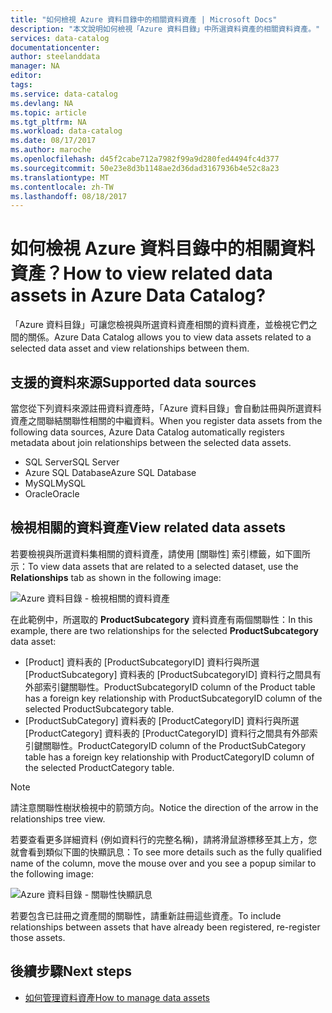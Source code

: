 ```yaml
---
title: "如何檢視 Azure 資料目錄中的相關資料資產 | Microsoft Docs"
description: "本文說明如何檢視「Azure 資料目錄」中所選資料資產的相關資料資產。"
services: data-catalog
documentationcenter: 
author: steelanddata
manager: NA
editor: 
tags: 
ms.service: data-catalog
ms.devlang: NA
ms.topic: article
ms.tgt_pltfrm: NA
ms.workload: data-catalog
ms.date: 08/17/2017
ms.author: maroche
ms.openlocfilehash: d45f2cabe712a7982f99a9d280fed4494fc4d377
ms.sourcegitcommit: 50e23e8d3b1148ae2d36dad3167936b4e52c8a23
ms.translationtype: MT
ms.contentlocale: zh-TW
ms.lasthandoff: 08/18/2017
---
```

# <a name="how-to-view-related-data-assets-in-azure-data-catalog"></a><span data-ttu-id="60d1e-103">如何檢視 Azure 資料目錄中的相關資料資產？</span><span class="sxs-lookup"><span data-stu-id="60d1e-103">How to view related data assets in Azure Data Catalog?</span></span>
<span data-ttu-id="60d1e-104">「Azure 資料目錄」可讓您檢視與所選資料資產相關的資料資產，並檢視它們之間的關係。</span><span class="sxs-lookup"><span data-stu-id="60d1e-104">Azure Data Catalog allows you to view data assets related to a selected data asset and view relationships between them.</span></span> 

## <a name="supported-data-sources"></a><span data-ttu-id="60d1e-105">支援的資料來源</span><span class="sxs-lookup"><span data-stu-id="60d1e-105">Supported data sources</span></span> 
<span data-ttu-id="60d1e-106">當您從下列資料來源註冊資料資產時，「Azure 資料目錄」會自動註冊與所選資料資產之間聯結關聯性相關的中繼資料。</span><span class="sxs-lookup"><span data-stu-id="60d1e-106">When you register data assets from the following data sources, Azure Data Catalog automatically registers metadata about join relationships between the selected data assets.</span></span> 

- <span data-ttu-id="60d1e-107">SQL Server</span><span class="sxs-lookup"><span data-stu-id="60d1e-107">SQL Server</span></span>
- <span data-ttu-id="60d1e-108">Azure SQL Database</span><span class="sxs-lookup"><span data-stu-id="60d1e-108">Azure SQL Database</span></span>
- <span data-ttu-id="60d1e-109">MySQL</span><span class="sxs-lookup"><span data-stu-id="60d1e-109">MySQL</span></span>
- <span data-ttu-id="60d1e-110">Oracle</span><span class="sxs-lookup"><span data-stu-id="60d1e-110">Oracle</span></span>

## <a name="view-related-data-assets"></a><span data-ttu-id="60d1e-111">檢視相關的資料資產</span><span class="sxs-lookup"><span data-stu-id="60d1e-111">View related data assets</span></span>
<span data-ttu-id="60d1e-112">若要檢視與所選資料集相關的資料資產，請使用 [關聯性] 索引標籤，如下圖所示：</span><span class="sxs-lookup"><span data-stu-id="60d1e-112">To view data assets that are related to a selected dataset, use the **Relationships** tab as shown in the following image:</span></span> 

![Azure 資料目錄 - 檢視相關的資料資產](media\data-catalog-how-to-view-related-data-assets\relationships-tab.png)

<span data-ttu-id="60d1e-114">在此範例中，所選取的 **ProductSubcategory** 資料資產有兩個關聯性：</span><span class="sxs-lookup"><span data-stu-id="60d1e-114">In this example, there are two relationships for the selected **ProductSubcategory** data asset:</span></span> 

- <span data-ttu-id="60d1e-115">[Product] 資料表的 [ProductSubcategoryID] 資料行與所選 [ProductSubcategory] 資料表的 [ProductSubcategoryID] 資料行之間具有外部索引鍵關聯性。</span><span class="sxs-lookup"><span data-stu-id="60d1e-115">ProductSubcategoryID column of the Product table has a foreign key relationship with ProductSubcategoryID column of the selected ProductSubcategory table.</span></span> 
- <span data-ttu-id="60d1e-116">[ProductSubCategory] 資料表的 [ProductCategoryID] 資料行與所選 [ProductCategory] 資料表的 [ProductCategoryID] 資料行之間具有外部索引鍵關聯性。</span><span class="sxs-lookup"><span data-stu-id="60d1e-116">ProductCategoryID column of the ProductSubCategory table has a foreign key relationship with ProductCategoryID column of the selected ProductCategory table.</span></span>

> [!NOTE]
> <span data-ttu-id="60d1e-117">請注意關聯性樹狀檢視中的箭頭方向。</span><span class="sxs-lookup"><span data-stu-id="60d1e-117">Notice the direction of the arrow in the relationships tree view.</span></span>  

<span data-ttu-id="60d1e-118">若要查看更多詳細資料 (例如資料行的完整名稱)，請將滑鼠游標移至其上方，您就會看到類似下圖的快顯訊息：</span><span class="sxs-lookup"><span data-stu-id="60d1e-118">To see more details such as the fully qualified name of the column, move the mouse over and you see a popup similar to the following image:</span></span> 

![Azure 資料目錄 - 關聯性快顯訊息](media\data-catalog-how-to-view-related-data-assets\relationship-popup.png)

<span data-ttu-id="60d1e-120">若要包含已註冊之資產間的關聯性，請重新註冊這些資產。</span><span class="sxs-lookup"><span data-stu-id="60d1e-120">To include relationships between assets that have already been registered, re-register those assets.</span></span>

## <a name="next-steps"></a><span data-ttu-id="60d1e-121">後續步驟</span><span class="sxs-lookup"><span data-stu-id="60d1e-121">Next steps</span></span>
- [<span data-ttu-id="60d1e-122">如何管理資料資產</span><span class="sxs-lookup"><span data-stu-id="60d1e-122">How to manage data assets</span></span>](data-catalog-how-to-manage.md)